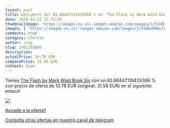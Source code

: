 ```yaml
---
layout: post
title: Descuento del 65.86447118429386 % en 'The Flash by Mark Waid Book Six'
date: 2020-01-23 15:31:42
thumbnailImage: 'https://images-eu.ssl-images-amazon.com/images/I/51HDxRRHufL._SL200_.jpg'
images: [ 'https://images-eu.ssl-images-amazon.com/images/I/51HDxRRHufL._SL200_.jpg' ]
comments: true
category: ofertas
author: ring
slug: 1401293808
description:
actualPrice: 10.78 EUR
comparePrice: 31.58 EUR
inStock: true
---
```


Tienes [The Flash by Mark Waid Book Six](https://www.amazon.com/dp/1401293808/?tag=redken08-20) con un 65.86447118429386 % con precio de oferta de 10.78 EUR (original: 31.58 EUR) en el siguiente enlace!

[![](https://images-eu.ssl-images-amazon.com/images/I/51HDxRRHufL._SL200_.jpg)](https://www.amazon.com/dp/1401293808/?tag=redken08-20)

[Accede a la oferta!!](https://www.amazon.com/dp/1401293808/?tag=redken08-20)

[Consulta otras ofertas en nuestro canal de telegram](https://t.me/s/ofertas25)

